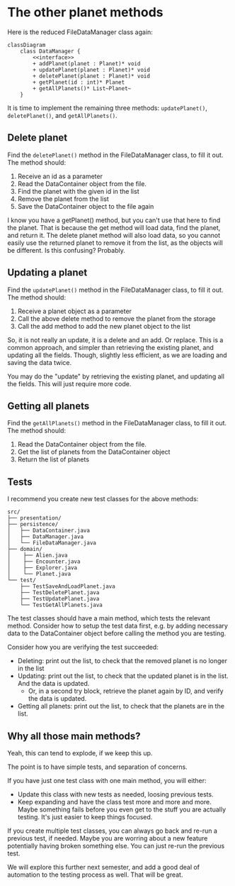 # The other planet methods

Here is the reduced FileDataManager class again:

```mermaid
classDiagram
    class DataManager {
        <<interface>>
        + addPlanet(planet : Planet)* void
        + updatePlanet(planet : Planet)* void
        + deletePlanet(planet : Planet)* void
        + getPlanet(id : int)* Planet
        + getAllPlanets()* List~Planet~
    }
```

It is time to implement the remaining three methods: `updatePlanet()`, `deletePlanet()`, and `getAllPlanets()`.

## Delete planet

Find the `deletePlanet()` method in the FileDataManager class, to fill it out. The method should:

1) Receive an id as a parameter
2) Read the DataContainer object from the file. 
3) Find the planet with the given id in the list
4) Remove the planet from the list
5) Save the DataContainer object to the file again

I know you have a getPlanet() method, but you can't use that here to find the planet. That is because the get method will load data, find the planet, and return it. The delete planet method will also load data, so you cannot easily use the returned planet to remove it from the list, as the objects will be different. Is this confusing? Probably. 

## Updating a planet

Find the `updatePlanet()` method in the FileDataManager class, to fill it out. The method should:

1) Receive a planet object as a parameter
2) Call the above delete method to remove the planet from the storage 
3) Call the add method to add the new planet object to the list
    
So, it is not really an update, it is a delete and an add. Or replace. This is a common approach, and simpler than retrieving the existing planet, and updating all the fields. Though, slightly less efficient, as we are loading and saving the data twice.

You may do the "update" by retrieving the existing planet, and updating all the fields. This will just require more code. 

## Getting all planets

Find the `getAllPlanets()` method in the FileDataManager class, to fill it out. The method should:

1) Read the DataContainer object from the file. 
2) Get the list of planets from the DataContainer object
3) Return the list of planets

## Tests

I recommend you create new test classes for the above methods:

```
src/
├── presentation/
├── persistence/
│   ├── DataContainer.java
│   ├── DataManager.java
│   └── FileDataManager.java
├── domain/
│    ├── Alien.java
│    ├── Encounter.java
│    ├── Explorer.java
│    └── Planet.java
└── test/
    ├── TestSaveAndLoadPlanet.java
    ├── TestDeletePlanet.java
    ├── TestUpdatePlanet.java
    └── TestGetAllPlanets.java
```

The test classes should have a main method, which tests the relevant method. Consider how to setup the test data first, e.g. by adding necessary data to the DataContainer object before calling the method you are testing.

Consider how you are verifying the test succeeded:

- Deleting: print out the list, to check that the removed planet is no longer in the list
- Updating: print out the list, to check that the updated planet is in the list. And the data is updated.
  - Or, in a second try block, retrieve the planet again by ID, and verify the data is updated.
- Getting all planets: print out the list, to check that the planets are in the list.

## Why all those main methods?

Yeah, this can tend to explode, if we keep this up. 

The point is to have simple tests, and separation of concerns.

If you have just one test class with one main method, you will either:

- Update this class with new tests as needed, loosing previous tests.
- Keep expanding and have the class test more and more and more. Maybe something fails before you even get to the stuff you are actually testing. It's just easier to keep things focused.

If you create multiple test classes, you can always go back and re-run a previous test, if needed. Maybe you are worring about a new feature potentially having broken something else. You can just re-run the previous test.

We will explore this further next semester, and add a good deal of automation to the testing process as well. That will be great.